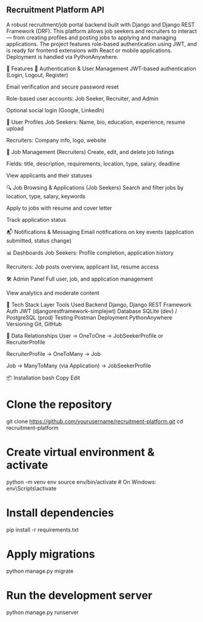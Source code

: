
## Recruitment Platform API

A robust recruitment/job portal backend built with Django and Django REST Framework (DRF). This platform allows job seekers and recruiters to interact — from creating profiles and posting jobs to applying and managing applications. The project features role-based authentication using JWT, and is ready for frontend extensions with React or mobile applications. Deployment is handled via PythonAnywhere.

🚀 Features
🔐 Authentication & User Management
JWT-based authentication (Login, Logout, Register)

Email verification and secure password reset

Role-based user accounts: Job Seeker, Recruiter, and Admin

Optional social login (Google, LinkedIn)

👤 User Profiles
Job Seekers: Name, bio, education, experience, resume upload

Recruiters: Company info, logo, website

💼 Job Management (Recruiters)
Create, edit, and delete job listings

Fields: title, description, requirements, location, type, salary, deadline

View applicants and their statuses

🔍 Job Browsing & Applications (Job Seekers)
Search and filter jobs by location, type, salary, keywords

Apply to jobs with resume and cover letter

Track application status

📬 Notifications & Messaging
Email notifications on key events (application submitted, status change)

📊 Dashboards
Job Seekers: Profile completion, application history

Recruiters: Job posts overview, applicant list, resume access

🛠️ Admin Panel
Full user, job, and application management

View analytics and moderate content

🧱 Tech Stack
Layer	Tools Used
Backend	Django, Django REST Framework
Auth	JWT (djangorestframework-simplejwt)
Database	SQLite (dev) / PostgreSQL (prod)
Testing	Postman
Deployment	PythonAnywhere
Versioning	Git, GitHub

🔗 Data Relationships
User → OneToOne → JobSeekerProfile or RecruiterProfile

RecruiterProfile → OneToMany → Job

Job → ManyToMany (via Application) → JobSeekerProfile

📦 Installation
bash
Copy
Edit
# Clone the repository
git clone https://github.com/yourusername/recruitment-platform.git
cd recruitment-platform

# Create virtual environment & activate
python -m venv env
source env/bin/activate  # On Windows: env\Scripts\activate

# Install dependencies
pip install -r requirements.txt

# Apply migrations
python manage.py migrate

# Run the development server
python manage.py runserver
